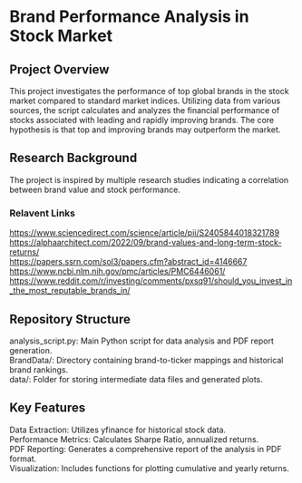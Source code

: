 # Brand Performance Analysis in Stock Market
## Project Overview
This project investigates the performance of top global brands in the stock market compared to standard market indices. Utilizing data from various sources, the script calculates and analyzes the financial performance of stocks associated with leading and rapidly improving brands. The core hypothesis is that top and improving brands may outperform the market.

## Research Background
The project is inspired by multiple research studies indicating a correlation between brand value and stock performance.
### Relavent Links
https://www.sciencedirect.com/science/article/pii/S2405844018321789 \
https://alphaarchitect.com/2022/09/brand-values-and-long-term-stock-returns/ \
https://papers.ssrn.com/sol3/papers.cfm?abstract_id=4146667 \
https://www.ncbi.nlm.nih.gov/pmc/articles/PMC6446061/ \
https://www.reddit.com/r/investing/comments/pxsq91/should_you_invest_in_the_most_reputable_brands_in/


## Repository Structure
analysis_script.py: Main Python script for data analysis and PDF report generation. \
BrandData/: Directory containing brand-to-ticker mappings and historical brand rankings. \
data/: Folder for storing intermediate data files and generated plots.

## Key Features
Data Extraction: Utilizes yfinance for historical stock data. \
Performance Metrics: Calculates Sharpe Ratio, annualized returns. \
PDF Reporting: Generates a comprehensive report of the analysis in PDF format. \
Visualization: Includes functions for plotting cumulative and yearly returns.
